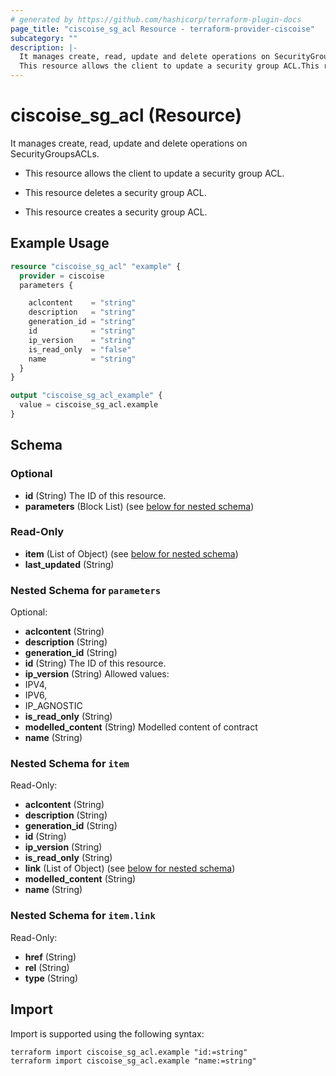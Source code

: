 ```yaml
---
# generated by https://github.com/hashicorp/terraform-plugin-docs
page_title: "ciscoise_sg_acl Resource - terraform-provider-ciscoise"
subcategory: ""
description: |-
  It manages create, read, update and delete operations on SecurityGroupsACLs.
  This resource allows the client to update a security group ACL.This resource deletes a security group ACL.This resource creates a security group ACL.
---
```


# ciscoise_sg_acl (Resource)

It manages create, read, update and delete operations on SecurityGroupsACLs.

- This resource allows the client to update a security group ACL.

- This resource deletes a security group ACL.

- This resource creates a security group ACL.

## Example Usage

```terraform
resource "ciscoise_sg_acl" "example" {
  provider = ciscoise
  parameters {

    aclcontent    = "string"
    description   = "string"
    generation_id = "string"
    id            = "string"
    ip_version    = "string"
    is_read_only  = "false"
    name          = "string"
  }
}

output "ciscoise_sg_acl_example" {
  value = ciscoise_sg_acl.example
}
```

<!-- schema generated by tfplugindocs -->
## Schema

### Optional

- **id** (String) The ID of this resource.
- **parameters** (Block List) (see [below for nested schema](#nestedblock--parameters))

### Read-Only

- **item** (List of Object) (see [below for nested schema](#nestedatt--item))
- **last_updated** (String)

<a id="nestedblock--parameters"></a>
### Nested Schema for `parameters`

Optional:

- **aclcontent** (String)
- **description** (String)
- **generation_id** (String)
- **id** (String) The ID of this resource.
- **ip_version** (String) Allowed values:
- IPV4,
- IPV6,
- IP_AGNOSTIC
- **is_read_only** (String)
- **modelled_content** (String) Modelled content of contract
- **name** (String)


<a id="nestedatt--item"></a>
### Nested Schema for `item`

Read-Only:

- **aclcontent** (String)
- **description** (String)
- **generation_id** (String)
- **id** (String)
- **ip_version** (String)
- **is_read_only** (String)
- **link** (List of Object) (see [below for nested schema](#nestedobjatt--item--link))
- **modelled_content** (String)
- **name** (String)

<a id="nestedobjatt--item--link"></a>
### Nested Schema for `item.link`

Read-Only:

- **href** (String)
- **rel** (String)
- **type** (String)

## Import

Import is supported using the following syntax:

```shell
terraform import ciscoise_sg_acl.example "id:=string"
terraform import ciscoise_sg_acl.example "name:=string"
```
